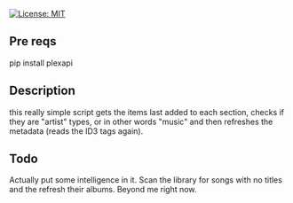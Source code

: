 [![License: MIT](https://img.shields.io/badge/License-MIT-yellow.svg)](https://opensource.org/licenses/MIT)
## Pre reqs
pip install plexapi

## Description
this really simple script gets the items last added to each section, checks if they are "artist" types, or in other words "music" and then refreshes the metadata (reads the ID3 tags again).

## Todo
Actually put some intelligence in it. Scan the library for songs with no titles and the refresh their albums. Beyond me right now.
